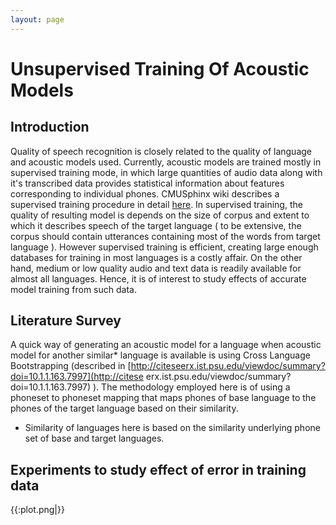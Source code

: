 ```yaml
---
layout: page 
---
```

# Unsupervised Training Of Acoustic Models

## Introduction
Quality of speech recognition is closely related to the quality of language and 
acoustic models used. Currently, acoustic models are trained mostly in 
supervised training mode, in which large quantities of audio data along with 
it's transcribed data provides statistical information about features 
corresponding to individual phones. CMUSphinx wiki describes a supervised 
training procedure in detail 
[here](http://cmusphinx.github.io/wiki/tutorialam). In supervised 
training, the quality of resulting model is depends on the size of corpus and 
extent to which it describes speech of the target language ( to be extensive, 
the corpus should contain utterances containing most of the words from target 
language ). However supervised training is efficient, creating large enough 
databases for training in most languages is a costly affair. On the other hand, 
medium or low quality audio and text data is readily available for almost all 
languages. Hence, it is of interest to study effects of accurate model training 
from such data.

## Literature Survey

A quick way of generating an acoustic model for a language when acoustic model 
for another similar* language is available is using Cross Language 
Bootstrapping (described in 
[http://citeseerx.ist.psu.edu/viewdoc/summary?doi=10.1.1.163.7997](http://citese
erx.ist.psu.edu/viewdoc/summary?doi=10.1.1.163.7997) ). The methodology 
employed here is of using a phoneset to phoneset mapping that maps phones of 
base language to the phones of the target language based on their similarity.


* Similarity of languages here is based on the similarity underlying phone set 
of base and target languages.
## Experiments to study effect of error in training data

{{:plot.png|}}
